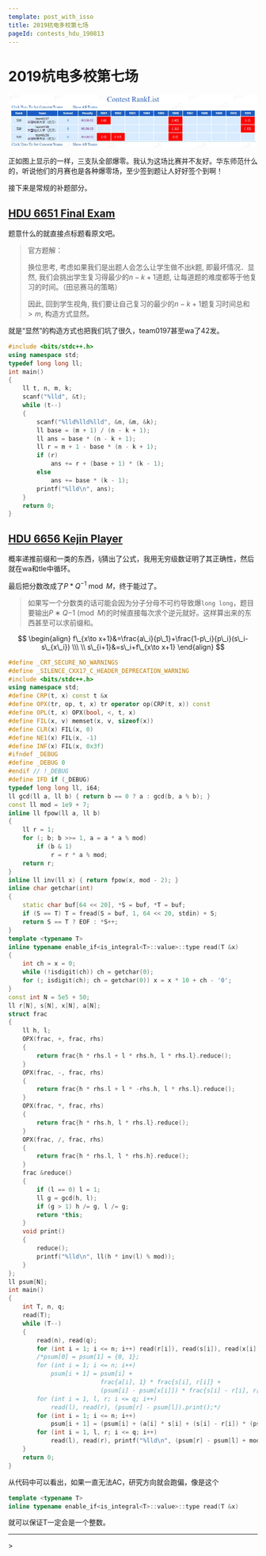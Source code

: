 ```yaml
---
template: post_with_isso
title: 2019杭电多校第七场
pageId: contests_hdu_190813
---
```


# 2019杭电多校第七场

![全军覆没](rank.webp)

正如图上显示的一样，三支队全部爆零。我认为这场比赛并不友好。华东师范什么的，听说他们的月赛也是各种爆零场，至少签到题让人好好签个到啊！

接下来是常规的补题部分。

## [HDU 6651 Final Exam](http://acm.hdu.edu.cn/showproblem.php?pid=6651)

题意什么的就直接点标题看原文吧。

> 官方题解：
>
> 换位思考, 考虑如果我们是出题人会怎么让学生做不出$k$题, 即最坏情况．显然, 我们会挑出学生复习得最少的$n−k+1$道题, 让每道题的难度都等于他复习的时间。（田忌赛马的策略）
>
> 因此, 回到学生视角, 我们要让自己复习的最少的$n−k+1$题复习时间总和$>m$, 构造方式显然。

就是“显然”的构造方式也把我们坑了很久，team0197甚至wa了42发。

```cpp
#include <bits/stdc++.h>
using namespace std;
typedef long long ll;
int main()
{
    ll t, n, m, k;
    scanf("%lld", &t);
    while (t--)
    {
        scanf("%lld%lld%lld", &n, &m, &k);
        ll base = (m + 1) / (n - k + 1);
        ll ans = base * (n - k + 1);
        ll r = m + 1 - base * (n - k + 1);
        if (r)
            ans += r + (base + 1) * (k - 1);
        else
            ans += base * (k - 1);
        printf("%lld\n", ans);
    }
    return 0;
}
```

## [HDU 6656 Kejin Player](http://acm.hdu.edu.cn/showproblem.php?pid=6656)

概率递推前缀和一类的东西，lj猜出了公式，我用无穷级数证明了其正确性，然后就在wa和tle中循环。

最后把分数改成了$P*Q^{-1}\bmod{M}$，终于能过了。

> 如果写一个分数类的话可能会因为分子分母不可约导致爆`long long`，题目要输出$P∗Q{−1} \pmod M$的时候直接每次求个逆元就好。这样算出来的东西甚至可以求前缀和。

$$
\begin{align}
 f\_{x\to x+1}&=\frac{a\_i}{p\_1}+\frac{1-p\_i}{p\_i}(s\_i-s\_{x\_i}) \\\ \\
 s\_{i+1}&=s\_i+f\_{x\to x+1}
\end{align}
$$



```cpp
#define _CRT_SECURE_NO_WARNINGS
#define _SILENCE_CXX17_C_HEADER_DEPRECATION_WARNING
#include <bits/stdc++.h>
using namespace std;
#define CRP(t, x) const t &x
#define OPX(tr, op, t, x) tr operator op(CRP(t, x)) const
#define OPL(t, x) OPX(bool, <, t, x)
#define FIL(x, v) memset(x, v, sizeof(x))
#define CLR(x) FIL(x, 0)
#define NE1(x) FIL(x, -1)
#define INF(x) FIL(x, 0x3f)
#ifndef _DEBUG
#define _DEBUG 0
#endif // !_DEBUG
#define IFD if (_DEBUG)
typedef long long ll, i64;
ll gcd(ll a, ll b) { return b == 0 ? a : gcd(b, a % b); }
const ll mod = 1e9 + 7;
inline ll fpow(ll a, ll b)
{
    ll r = 1;
    for (; b; b >>= 1, a = a * a % mod)
        if (b & 1)
            r = r * a % mod;
    return r;
}
inline ll inv(ll x) { return fpow(x, mod - 2); }
inline char getchar(int)
{
    static char buf[64 << 20], *S = buf, *T = buf;
    if (S == T) T = fread(S = buf, 1, 64 << 20, stdin) + S;
    return S == T ? EOF : *S++;
}
template <typename T>
inline typename enable_if<is_integral<T>::value>::type read(T &x)
{
    int ch = x = 0;
    while (!isdigit(ch)) ch = getchar(0);
    for (; isdigit(ch); ch = getchar(0)) x = x * 10 + ch - '0';
}
const int N = 5e5 + 50;
ll r[N], s[N], x[N], a[N];
struct frac
{
    ll h, l;
    OPX(frac, +, frac, rhs)
    {
        return frac{h * rhs.l + l * rhs.h, l * rhs.l}.reduce();
    }
    OPX(frac, -, frac, rhs)
    {
        return frac{h * rhs.l + l * -rhs.h, l * rhs.l}.reduce();
    }
    OPX(frac, *, frac, rhs)
    {
        return frac{h * rhs.h, l * rhs.l}.reduce();
    }
    OPX(frac, /, frac, rhs)
    {
        return frac{h * rhs.l, l * rhs.h}.reduce();
    }
    frac &reduce()
    {
        if (l == 0) l = 1;
        ll g = gcd(h, l);
        if (g > 1) h /= g, l /= g;
        return *this;
    }
    void print()
    {
        reduce();
        printf("%lld\n", ll(h * inv(l) % mod));
    }
};
ll psum[N];
int main()
{
    int T, n, q;
    read(T);
    while (T--)
    {
        read(n), read(q);
        for (int i = 1; i <= n; i++) read(r[i]), read(s[i]), read(x[i]), read(a[i]);
        /*psum[0] = psum[1] = {0, 1};
        for (int i = 1; i <= n; i++)
            psum[i + 1] = psum[i] +
                          frac{a[i], 1} * frac{s[i], r[i]} +
                          (psum[i] - psum[x[i]]) * frac{s[i] - r[i], r[i]};
        for (int i = 1, l, r; i <= q; i++)
            read(l), read(r), (psum[r] - psum[l]).print();*/
        for (int i = 1; i <= n; i++)
            psum[i + 1] = (psum[i] + (a[i] * s[i] + (s[i] - r[i]) * (psum[i] - psum[x[i]] + mod)) % mod * inv(r[i])) % mod;
        for (int i = 1, l, r; i <= q; i++)
            read(l), read(r), printf("%lld\n", (psum[r] - psum[l] + mod) % mod);
    }
    return 0;
}
```

从代码中可以看出，如果一直无法AC，研究方向就会跑偏，像是这个

```cpp
template <typename T>
inline typename enable_if<is_integral<T>::value>::type read(T &x)
```

就可以保证T一定会是一个整数。

<hr />
> <span id='poem'></span>

<div id="__comment"></div>
<script>$(function(){$.ajax('/api/poem?rnd='+Date.now()+Math.random()).done(function(data){$('#poem').text(data);});});</script>
